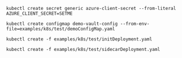 ```console
kubectl create secret generic azure-client-secret --from-literal AZURE_CLIENT_SECRET=SETME
```

```console
kubectl create configmap demo-vault-config --from-env-file=examples/k8s/test/demoConfigMap.yaml
```

```console
kubectl create -f examples/k8s/test/initDeployment.yaml
```

```console
kubectl create -f examples/k8s/test/sidecarDeployment.yaml
```

